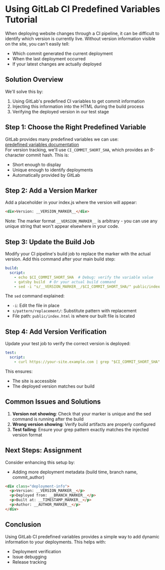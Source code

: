 # Using GitLab CI Predefined Variables Tutorial

When deploying website changes through a CI pipeline, it can be difficult to identify which version is currently live. Without version information visible on the site, you can't easily tell:
- Which commit generated the current deployment
- When the last deployment occurred
- If your latest changes are actually deployed

## Solution Overview

We'll solve this by:
1. Using GitLab's predefined CI variables to get commit information
2. Injecting this information into the HTML during the build process
3. Verifying the deployed version in our test stage

## Step 1: Choose the Right Predefined Variable

GitLab provides many predefined variables we can use:   
[predefined variables documentation](https://docs.gitlab.com/ee/ci/variables/predefined_variables.html)    
For version tracking, we'll use `CI_COMMIT_SHORT_SHA`, which provides an 8-character commit hash. This is:  
- Short enough to display
- Unique enough to identify deployments
- Automatically provided by GitLab

## Step 2: Add a Version Marker

Add a placeholder in your index.js where the version will appear:

```html
<div>Version: __VERSION_MARKER__</div>
```

Note: The marker format `__VERSION_MARKER__` is arbitrary - you can use any unique string that won't appear elsewhere in your code.

## Step 3: Update the Build Job

Modify your CI pipeline's build job to replace the marker with the actual version. Add this command after your main build step:

```yaml
build:
  script:
    - echo $CI_COMMIT_SHORT_SHA  # Debug: verify the variable value
    - gatsby build  # Or your actual build command
    - sed -i "s/__VERSION_MARKER__/$CI_COMMIT_SHORT_SHA/" public/index.html
```

The `sed` command explained:
- `-i`: Edit the file in place
- `s/pattern/replacement/`: Substitute pattern with replacement
- File path: `public/index.html` is where our built file is located

## Step 4: Add Version Verification

Update your test job to verify the correct version is deployed:

```yaml
test:
  script:
    - curl https://your-site.example.com | grep "$CI_COMMIT_SHORT_SHA"
```

This ensures:
- The site is accessible
- The deployed version matches our build

## Common Issues and Solutions

1. **Version not showing**: Check that your marker is unique and the sed command is running after the build
2. **Wrong version showing**: Verify build artifacts are properly configured
3. **Test failing**: Ensure your grep pattern exactly matches the injected version format

## Next Steps: Assignment

Consider enhancing this setup by:
- Adding more deployment metadata (build time, branch name, commit_author)
```html
<div class="deployment-info">
  <p>Version: __VERSION_MARKER__</p>
  <p>Deployed from: __BRANCH_MARKER__</p>
  <p>Built at: __TIMESTAMP_MARKER__</p>
  <p>Author: __AUTHOR_MARKER__</p>
</div>
```

## Conclusion

Using GitLab CI predefined variables provides a simple way to add dynamic information to your deployments. This helps with:
- Deployment verification
- Issue debugging
- Release tracking

